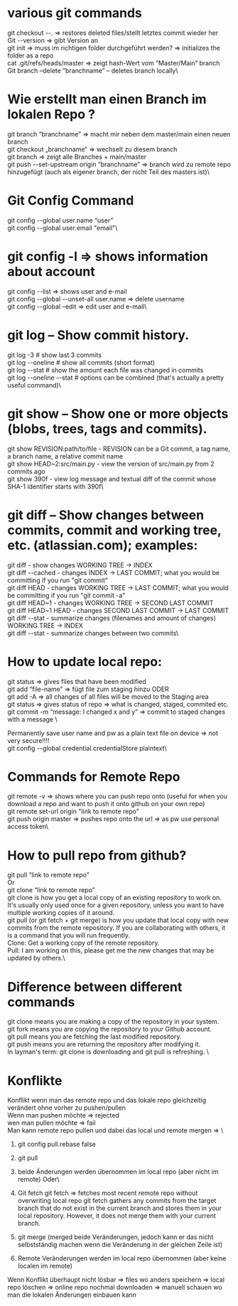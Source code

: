 # various git commands
git checkout --. => restores deleted files/stellt letztes commit wieder her\
Git --version => gibt Version an\
git init => muss im richtigen folder durchgeführt werden? => initializes the folder as a repo\
cat .git/refs/heads/master => zeigt hash-Wert vom “Master/Main“ branch \
Git branch –delete “branchname” – deletes branch locally\


# Wie erstellt man einen Branch im lokalen Repo ?
git branch “branchname” => macht mir neben dem master/main einen neuen branch\
git checkout „branchname“ => wechselt zu diesem branch \
git branch => zeigt alle Branches + main/master\
git push --set-upstream origin “branchname” => branch wird zu remote repo hinzugefügt (auch als eigener branch, der nicht Teil des masters ist)\


# Git Config Command 
git config --global user.name “user”\
git config --global user.email "email"\

# git config -l => shows information about account 
git config --list => shows user and e-mail\
git config --global --unset-all user.name => delete username\
git config --global –edit => edit user and e-mail\


# git log – Show commit history.
git log -3  # show last 3 commits\
git log --oneline  # show all commits (short format)\
git log --stat  # show the amount each file was changed in commits\
git log --oneline --stat  # options can be combined (that's actually a pretty useful command)\

# git show – Show one or more objects (blobs, trees, tags and commits).
git show REVISION:path/to/file  - REVISION can be a Git commit, a tag name, a branch name, a relative commit name\
git show HEAD~2:src/main.py  - view the version of src/main.py from 2 commits ago\
git show 390f  - view log message and textual diff of the commit whose SHA-1 identifier starts with 390f\


# git diff – Show changes between commits, commit and working tree, etc. (atlassian.com); examples:
git diff  - show changes WORKING TREE -> INDEX\
git diff --cached  - changes INDEX -> LAST COMMIT; what you would be committing if you run "git commit"\
git diff HEAD  - changes WORKING TREE -> LAST COMMIT; what you would be committing if you run "git commit -a"\
git diff HEAD~1  - changes WORKING TREE -> SECOND LAST COMMIT\
git diff HEAD~1 HEAD  - changes SECOND LAST COMMIT -> LAST COMMIT\
git diff --stat  - summarize changes (filenames and amount of changes) WORKING TREE -> INDEX\
git diff --stat <sha1> <sha2>  - summarize changes between two commits\


# How to update local repo:
git status => gives files that have been modified\
git add “file-name” => fügt file zum staging hinzu ODER\
git add -A => all changes of all files will be moved to the Staging area\
git status => gives status of repo => what is changed, staged, commited etc.\
git commit -m “message: I changed x and y” => commit to staged changes with a message \


Permanently save user name and pw as a plain text file on device => not very secure!!!!\
git config --global credential.credentialStore plaintext\

# Commands for Remote Repo
git remote -v => shows where you can push repo onto (useful for when you download a repo and want to push it onto github on your own repo)\
git remote set-url origin "link to remote repo"\
git push origin master => pushes repo onto the url => as pw use personal access token\


# How to pull repo from github?
git pull “link to remote repo”\
Or \
git clone “link to remote repo”\
git clone is how you get a local copy of an existing repository to work on. It's usually only used once for a given repository, unless you want to have multiple working copies of it around.\
git pull (or git fetch + git merge) is how you update that local copy with new commits from the remote repository. If you are collaborating with others, it is a command that you will run frequently.\
Clone: Get a working copy of the remote repository.\
Pull: I am working on this, please get me the new changes that may be updated by others.\

# Difference between different commands 
git clone means you are making a copy of the repository in your system.\
git fork means you are copying the repository to your Github account.\
git pull means you are fetching the last modified repository.\
git push means you are returning the repository after modifying it.\
In layman's term: git clone is downloading and git pull is refreshing. \


# Konflikte
Konflikt wenn man das remote repo und das lokale repo gleichzeitig verändert ohne vorher zu pushen/pullen\
Wenn man pushen möchte => rejected \
wen man pullen möchte => fail\
Man kann remote repo pullen und dabei das local und remote mergen => \
1.	git config pull.rebase false
2.	git pull
3.	beide Änderungen werden übernommen im local repo (aber nicht im remote)
Oder\
1.	Git fetch
git fetch => fetches most recent remote repo without overwriting local repo
git fetch gathers any commits from the target branch that do not exist in the current branch and stores them in your local repository. However, it does not merge them with your current branch.

2.	git merge (merged beide Veränderungen, jedoch kann er das nicht selbstständig machen wenn die Veränderung in der gleichen Zeile ist)

3.	Remote Veränderungen werden im local repo übernommen (aber keine localen im remote)


Wenn Konflikt überhaupt nicht lösbar => files wo anders speichern => local repo löschen => online repo nochmal downloaden => manuell schauen wo man die lokalen Änderungen einbauen kann
